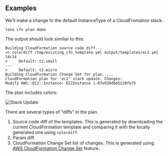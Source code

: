 ## Examples

We'll make a change to the default InstanceType of a CloudFromation stack.

    lono cfn plan demo

The output should look similiar to this:

    Building CloudFormation source code diff...
    => colordiff /tmp/existing_cfn_template.yml output/templates/ec2.yml
    14c14
    <     Default: t2.small
    ---
    >     Default: t2.micro
    Building CloudFormation Change Set for plan.....
    CloudFormation plan for 'ec2' stack update. Changes:
    Modify AWS::EC2::Instance: EC2Instance i-07e939db65120fb75

The plan includes colors:

<img src="/img/reference/lono-cfn-preview.png" alt="Stack Update" class="doc-photo">

There are several types of "diffs" in the plan.

1. Source code diff of the templates. This is generated by downloading the current CloudFormation template and comparing it with the locally generated one using `colordiff`.
2. Param diff.
3. CloudFormation Change Set list of changes. This is generated using [AWS CloudFormation Change Set](https://medium.com/boltops/a-simple-introduction-to-cloudformation-part-4-change-sets-dry-run-mode-c14e41dfeab7) feature.
